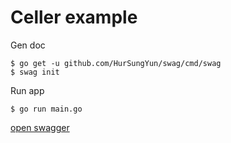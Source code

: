 # Celler example

Gen doc

```console
$ go get -u github.com/HurSungYun/swag/cmd/swag
$ swag init
```

Run app

```console
$ go run main.go
```

[open swagger](http://localhost:8080/swagger/index.html)

